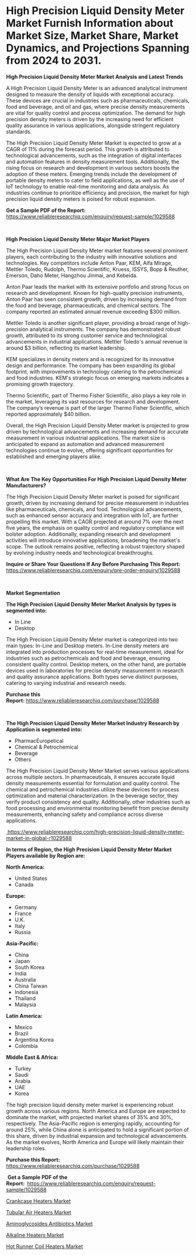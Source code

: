 <p><h1>High Precision Liquid Density Meter Market Furnish Information about Market Size, Market Share, Market Dynamics, and Projections Spanning from 2024 to 2031.</h1></p><p><strong>High Precision Liquid Density Meter Market Analysis and Latest Trends</strong></p>
<p><p>A High Precision Liquid Density Meter is an advanced analytical instrument designed to measure the density of liquids with exceptional accuracy. These devices are crucial in industries such as pharmaceuticals, chemicals, food and beverage, and oil and gas, where precise density measurements are vital for quality control and process optimization. The demand for high precision density meters is driven by the increasing need for efficient quality assurance in various applications, alongside stringent regulatory standards.</p><p>The High Precision Liquid Density Meter Market is expected to grow at a CAGR of 11% during the forecast period. This growth is attributed to technological advancements, such as the integration of digital interfaces and automation features in density measurement tools. Additionally, the rising focus on research and development in various sectors boosts the adoption of these meters. Emerging trends include the development of portable density meters to cater to field applications, as well as the use of IoT technology to enable real-time monitoring and data analysis. As industries continue to prioritize efficiency and precision, the market for high precision liquid density meters is poised for robust expansion.</p></p>
<p><strong>Get a Sample PDF of the Report:&nbsp;</strong> <a href="https://www.reliableresearchiq.com/enquiry/request-sample/1029588?utm_campaign=1906&utm_medium=2&utm_source=Github&utm_content=ia&utm_term=25122024&utm_id=high-precision-liquid-density-meter">https://www.reliableresearchiq.com/enquiry/request-sample/1029588</a></p>
<p>&nbsp;</p>
<p><strong>High Precision Liquid Density Meter Major Market Players</strong></p>
<p><p>The High Precision Liquid Density Meter market features several prominent players, each contributing to the industry with innovative solutions and technologies. Key competitors include Anton Paar, KEM, Alfa Mirage, Mettler Toledo, Rudolph, Thermo Scientific, Kruess, ISSYS, Bopp & Reuther, Emerson, Daho Meter, Hangzhou Jinmai, and Kebeida.</p><p>Anton Paar leads the market with its extensive portfolio and strong focus on research and development. Known for high-quality precision instruments, Anton Paar has seen consistent growth, driven by increasing demand from the food and beverage, pharmaceuticals, and chemical sectors. The company reported an estimated annual revenue exceeding $300 million.</p><p>Mettler Toledo is another significant player, providing a broad range of high-precision analytical instruments. The company has demonstrated robust growth, attributed to its strong customer service and technological advancements in industrial applications. Mettler Toledo's annual revenue is around $3 billion, reflecting its market leadership.</p><p>KEM specializes in density meters and is recognized for its innovative design and performance. The company has been expanding its global footprint, with improvements in technology catering to the petrochemical and food industries. KEM's strategic focus on emerging markets indicates a promising growth trajectory.</p><p>Thermo Scientific, part of Thermo Fisher Scientific, also plays a key role in the market, leveraging its vast resources for research and development. The company’s revenue is part of the larger Thermo Fisher Scientific, which reported approximately $40 billion.</p><p>Overall, the High Precision Liquid Density Meter market is projected to grow driven by technological advancements and increasing demand for accurate measurement in various industrial applications. The market size is anticipated to expand as automation and advanced measurement technologies continue to evolve, offering significant opportunities for established and emerging players alike.</p></p>
<p>&nbsp;</p>
<p><strong>What Are The Key Opportunities For High Precision Liquid Density Meter Manufacturers?</strong></p>
<p><p>The High Precision Liquid Density Meter market is poised for significant growth, driven by increasing demand for precise measurement in industries like pharmaceuticals, chemicals, and food. Technological advancements, such as enhanced sensor accuracy and integration with IoT, are further propelling this market. With a CAGR projected at around 7% over the next five years, the emphasis on quality control and regulatory compliance will bolster adoption. Additionally, expanding research and development activities will introduce innovative applications, broadening the market's scope. The outlook remains positive, reflecting a robust trajectory shaped by evolving industry needs and technological breakthroughs.</p></p>
<p><strong>Inquire or Share Your Questions If Any Before Purchasing This Report:</strong> <a href="https://www.reliableresearchiq.com/enquiry/pre-order-enquiry/1029588?utm_campaign=1906&utm_medium=2&utm_source=Github&utm_content=ia&utm_term=25122024&utm_id=high-precision-liquid-density-meter">https://www.reliableresearchiq.com/enquiry/pre-order-enquiry/1029588</a></p>
<p>&nbsp;</p>
<p><strong>Market Segmentation</strong></p>
<p><strong>The High Precision Liquid Density Meter Market Analysis by types is segmented into:</strong></p>
<p><ul><li>In Line</li><li>Desktop</li></ul></p>
<p><p>The High Precision Liquid Density Meter market is categorized into two main types: In-Line and Desktop meters. In-Line density meters are integrated into production processes for real-time measurement, ideal for industries such as petrochemicals and food and beverage, ensuring consistent quality control. Desktop meters, on the other hand, are portable devices used in laboratories for precise density measurement in research and quality assurance applications. Both types serve distinct purposes, catering to varying industrial and research needs.</p></p>
<p><strong>Purchase this Report:&nbsp;</strong><a href="https://www.reliableresearchiq.com/purchase/1029588?utm_campaign=1906&utm_medium=2&utm_source=Github&utm_content=ia&utm_term=25122024&utm_id=high-precision-liquid-density-meter">https://www.reliableresearchiq.com/purchase/1029588</a></p>
<p>&nbsp;</p>
<p><strong>The High Precision Liquid Density Meter Market Industry Research by Application is segmented into:</strong></p>
<p><ul><li>PharmacEuropetical</li><li>Chemical & Petrochemical</li><li>Beverage</li><li>Others</li></ul></p>
<p><p>The High Precision Liquid Density Meter Market serves various applications across multiple sectors. In pharmaceuticals, it ensures accurate liquid density measurements essential for formulation and quality control. The chemical and petrochemical industries utilize these devices for process optimization and material characterization. In the beverage sector, they verify product consistency and quality. Additionally, other industries such as food processing and environmental monitoring benefit from precise density measurements, enhancing safety and compliance across diverse applications.</p></p>
<p><a href="https://www.reliableresearchiq.com/high-precision-liquid-density-meter-market-in-global-r1029588?utm_campaign=1906&utm_medium=2&utm_source=Github&utm_content=ia&utm_term=25122024&utm_id=high-precision-liquid-density-meter">&nbsp;https://www.reliableresearchiq.com/high-precision-liquid-density-meter-market-in-global-r1029588</a></p>
<p><strong>In terms of Region, the High Precision Liquid Density Meter Market Players available by Region are:</strong></p>
<p>
    <p> <strong> North America: </strong>
        <ul>
            <li>United States</li>
            <li>Canada</li>
        </ul>
        </p> 
    <p> <strong> Europe: </strong>
        <ul>
            <li>Germany</li>
            <li>France</li>
            <li>U.K.</li>
            <li>Italy</li>
            <li>Russia</li>
        </ul>
        </p> 
    <p> <strong> Asia-Pacific: </strong>
        <ul>
            <li>China</li>
            <li>Japan</li>
            <li>South Korea</li>
            <li>India</li>
            <li>Australia</li>
            <li>China Taiwan</li>
            <li>Indonesia</li>
            <li>Thailand</li>
            <li>Malaysia</li>
        </ul>
        </p> 
    <p> <strong> Latin America: </strong>
        <ul>
            <li>Mexico</li>
            <li>Brazil</li>
            <li>Argentina Korea</li>
            <li>Colombia</li>
        </ul>
        </p> 
    <p> <strong> Middle East & Africa: </strong>
        <ul>
            <li>Turkey</li>
            <li>Saudi</li>
            <li>Arabia</li>
            <li>UAE</li>
            <li>Korea</li>
        </ul>
    </p>
    </p>
<p><p>The high precision liquid density meter market is experiencing robust growth across various regions. North America and Europe are expected to dominate the market, with projected market shares of 35% and 30%, respectively. The Asia-Pacific region is emerging rapidly, accounting for around 25%, while China alone is anticipated to hold a significant portion of this share, driven by industrial expansion and technological advancements. As the market evolves, North America and Europe will likely maintain their leadership roles.</p></p>
<p><strong>Purchase this Report: </strong><a href="https://www.reliableresearchiq.com/purchase/1029588?utm_campaign=1906&utm_medium=2&utm_source=Github&utm_content=ia&utm_term=25122024&utm_id=high-precision-liquid-density-meter">https://www.reliableresearchiq.com/purchase/1029588</a></p>
<p>&nbsp;<strong>Get a Sample PDF of the Report:&nbsp;&nbsp;</strong><a href="https://www.reliableresearchiq.com/enquiry/request-sample/1029588?utm_campaign=1906&utm_medium=2&utm_source=Github&utm_content=ia&utm_term=25122024&utm_id=high-precision-liquid-density-meter">https://www.reliableresearchiq.com/enquiry/request-sample/1029588</a></p>
<p><strong></strong></p>
<p><p><a href="https://www.linkedin.com/pulse/crankcase-heaters-market-trends-growth-outlook-2024-2031-hashub-9whkf?utm_campaign=1906&utm_medium=2&utm_source=Github&utm_content=ia&utm_term=25122024&utm_id=high-precision-liquid-density-meter">Crankcase Heaters Market</a></p><p><a href="https://www.linkedin.com/pulse/charting-future-comprehensive-analysis-global-tubular-air-heaters-5hxaf?utm_campaign=1906&utm_medium=2&utm_source=Github&utm_content=ia&utm_term=25122024&utm_id=high-precision-liquid-density-meter">Tubular Air Heaters Market</a></p><p><a href="https://github.com/oslieselotte2192/Market-Research-Report-List-1/blob/main/aminoglycosides-antibiotics-market.md?utm_campaign=1906&utm_medium=2&utm_source=Github&utm_content=ia&utm_term=25122024&utm_id=high-precision-liquid-density-meter">Aminoglycosides Antibiotics Market</a></p><p><a href="https://www.linkedin.com/pulse/alkaline-heaters-market-overview-2024-2031-projected-12-cagr-ybk2f?utm_campaign=1906&utm_medium=2&utm_source=Github&utm_content=ia&utm_term=25122024&utm_id=high-precision-liquid-density-meter">Alkaline Heaters Market</a></p><p><a href="https://www.linkedin.com/pulse/hot-runner-coil-heaters-industry-summary-demand-drivers-growth-u6txf?utm_campaign=1906&utm_medium=2&utm_source=Github&utm_content=ia&utm_term=25122024&utm_id=high-precision-liquid-density-meter">Hot Runner Coil Heaters Market</a></p></p>